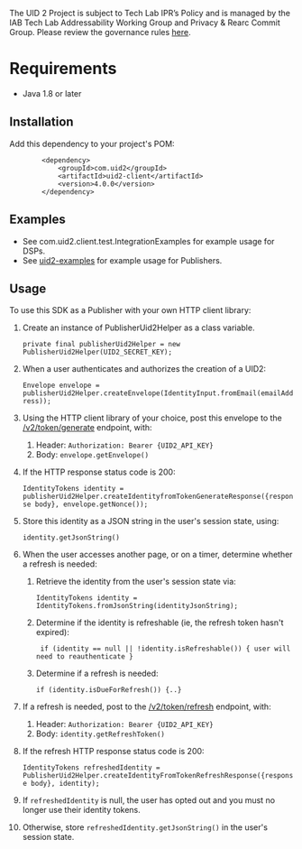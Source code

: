 
The UID 2 Project is subject to Tech Lab IPR’s Policy and is managed by the IAB Tech Lab Addressability Working Group and Privacy & Rearc Commit Group. Please review the governance rules [here](https://github.com/IABTechLab/uid2-core/blob/master/Software%20Development%20and%20Release%20Procedures.md).

# Requirements

* Java 1.8 or later


## Installation

Add this dependency to your project's POM:


```
        <dependency>
            <groupId>com.uid2</groupId>
            <artifactId>uid2-client</artifactId>
            <version>4.0.0</version>
        </dependency>
```

## Examples

* See com.uid2.client.test.IntegrationExamples for example usage for DSPs.
* See [uid2-examples](https://github.com/UnifiedID2/uid2-examples/tree/main/publisher) for example usage for Publishers.

## Usage
To use this SDK as a Publisher with your own HTTP client library:
1. Create an instance of PublisherUid2Helper as a class variable. 

    `private final publisherUid2Helper = new PublisherUid2Helper(UID2_SECRET_KEY);`
1. When a user authenticates and authorizes the creation of a UID2:

    `Envelope envelope = publisherUid2Helper.createEnvelope(IdentityInput.fromEmail(emailAddress));`
1. Using the HTTP client library of your choice, post this envelope to the [/v2/token/generate](https://github.com/UnifiedID2/uid2docs/blob/main/api/v2/endpoints/post-token-generate.md) endpoint, with:
   1. Header: `Authorization: Bearer {UID2_API_KEY}`
   1. Body: `envelope.getEnvelope()`
1. If the HTTP response status code is 200:

   `IdentityTokens identity = publisherUid2Helper.createIdentityfromTokenGenerateResponse({response body}, envelope.getNonce());`
1. Store this identity as a JSON string in the user's session state, using:

   `identity.getJsonString()`
1. When the user accesses another page, or on a timer, determine whether a refresh is needed:
   1. Retrieve the identity from the user's session state via:
   
      `IdentityTokens identity = IdentityTokens.fromJsonString(identityJsonString);`
   1. Determine if the identity is refreshable (ie, the refresh token hasn't expired): 
    
      ` if (identity == null || !identity.isRefreshable()) { user will need to reauthenticate }`
   1. Determine if a refresh is needed:
   
      `if (identity.isDueForRefresh()) {..}`
1. If a refresh is needed, post to the [/v2/token/refresh](https://github.com/UnifiedID2/uid2docs/blob/main/api/v2/endpoints/post-token-refresh.md) endpoint, with:
   1. Header: `Authorization: Bearer {UID2_API_KEY}`
   2. Body: `identity.getRefreshToken()`
1. If the refresh HTTP response status code is 200:

   `IdentityTokens refreshedIdentity = PublisherUid2Helper.createIdentityFromTokenRefreshResponse({response body}, identity); `
1. If `refreshedIdentity` is null, the user has opted out and you must no longer use their identity tokens.
1. Otherwise, store `refreshedIdentity.getJsonString()` in the user's session state. 
